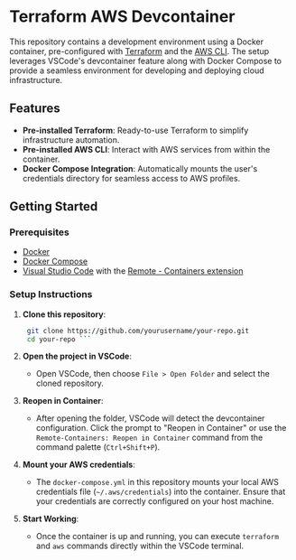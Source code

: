 # Terraform AWS Devcontainer

This repository contains a development environment using a Docker container, pre-configured with [Terraform](https://www.terraform.io/) and the [AWS CLI](https://aws.amazon.com/cli/). The setup leverages VSCode's devcontainer feature along with Docker Compose to provide a seamless environment for developing and deploying cloud infrastructure.

## Features

- **Pre-installed Terraform**: Ready-to-use Terraform to simplify infrastructure automation.
- **Pre-installed AWS CLI**: Interact with AWS services from within the container.
- **Docker Compose Integration**: Automatically mounts the user's credentials directory for seamless access to AWS profiles.

## Getting Started

### Prerequisites

- [Docker](https://docs.docker.com/get-docker/)
- [Docker Compose](https://docs.docker.com/compose/install/)
- [Visual Studio Code](https://code.visualstudio.com/) with the [Remote - Containers extension](https://marketplace.visualstudio.com/items?itemName=ms-vscode-remote.remote-containers)

### Setup Instructions

1. **Clone this repository**:
   ``` bash
    git clone https://github.com/yourusername/your-repo.git
    cd your-repo ```
2. **Open the project in VSCode**:
   - Open VSCode, then choose `File > Open Folder` and select the cloned repository.

3. **Reopen in Container**:
   - After opening the folder, VSCode will detect the devcontainer configuration. Click the prompt to "Reopen in Container" or use the `Remote-Containers: Reopen in Container` command from the command palette (`Ctrl+Shift+P`).

4. **Mount your AWS credentials**:
   - The `docker-compose.yml` in this repository mounts your local AWS credentials file (`~/.aws/credentials`) into the container. Ensure that your credentials are correctly configured on your host machine.
5. **Start Working**:
    - Once the container is up and running, you can execute `terraform` and `aws` commands directly within the VSCode terminal.